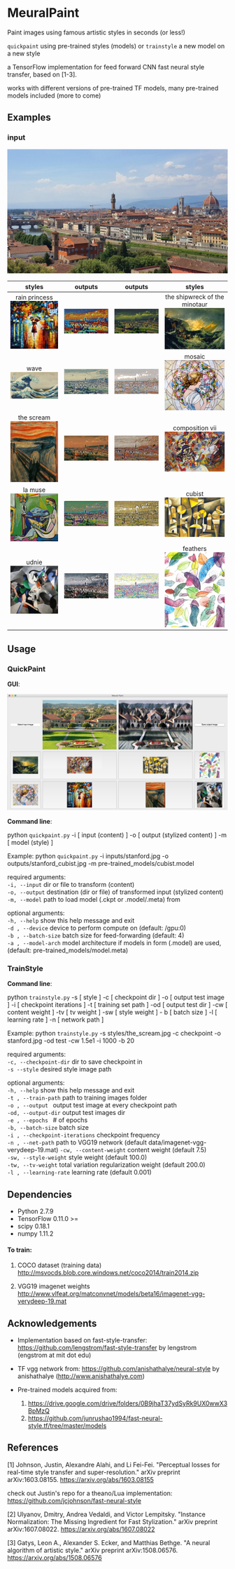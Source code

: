# MeuralPaint
Paint images using famous artistic styles in seconds (or less!) 

`quickpaint` using pre-trained styles (models) or `trainstyle` a new model on a new style

a TensorFlow implementation for feed forward CNN fast neural style transfer, based on  [1-3].  

works with different versions of pre-trained TF models, many pre-trained models included (more to come)

## Examples 

### input 

![alt text](inputs/florence.jpg) 

| styles | outputs | outputs | styles  |
|:-----:|:-------:|:-----:|:-------:|
|  rain princess ![alt text]( styles/rain_princess.jpg) | ![alt text]( outputs/florence_rain_princess.jpg) | ![alt text]( outputs/florence_wreck.jpg) | the shipwreck of the minotaur ![alt text]( styles/wreck.jpg) |
|  wave ![alt text]( styles/wave.jpg) | ![alt text]( outputs/florence_wave.jpg) | ![alt text]( outputs/florence_mosaic.jpg) | mosaic ![alt text]( styles/mosaic.jpg) |
|  the scream ![alt text]( styles/scream.jpg) | ![alt text]( outputs/florence_scream.jpg) | ![alt text]( outputs/florence_composition_vii.jpg) | composition vii ![alt text]( styles/composition_vii.jpg) |
|  la muse ![alt text]( styles/la_muse.jpg) | ![alt text]( outputs/florence_la_muse.jpg) | ![alt text]( outputs/florence_cubist.jpg) | cubist ![alt text]( styles/cubist.jpg) |
|  udnie ![alt text]( styles/udnie.jpg) | ![alt text]( outputs/florence_udnie.jpg) | ![alt text]( outputs/florence_feathers.jpg) | feathers ![alt text]( styles/feathers.jpg) |

## Usage

### QuickPaint

**GUI**:

![alt text](gui.png) 

**Command line**:

python `quickpaint.py` -i [ input (content) ] -o [ output (stylized content) ] -m [ model (style) ] 

Example: python `quickpaint.py` -i inputs/stanford.jpg -o outputs/stanford_cubist.jpg -m pre-trained_models/cubist.model

required arguments:  
 `-i, --input`  dir or file to transform (content)  
 `-o, --output`  destination (dir or file) of transformed input (stylized content)  
`-m, --model`   path to load model (.ckpt or .model/.meta) from

optional arguments:  
  `-h, --help`          show this help message and exit   
 `-d , --device`        device to perform compute on (default: /gpu:0)   
`-b , --batch-size`     batch size for feed-forwarding (default: 4)   
 `-a , --model-arch`    model architecture if models in form (.model) are used, (default: pre-trained_models/model.meta)

### TrainStyle

**Command line**:

python `trainstyle.py` -s [ style ] -c [ checkpoint dir ]  -o [ output test image ] -i [ checkpoint iterations ] -t [ training set path ]
-od [ output test dir ]  -cw [ content weight ] -tv [ tv weight ] -sw [ style weight ] - b [ batch size ] -l [ learning rate ] -n [ network path ]

Example: python `trainstyle.py` -s styles/the_scream.jpg -c checkpoint -o stanford.jpg 
-od test -cw 1.5e1 -i 1000 -b 20

required arguments:     
`-c, --checkpoint-dir` dir to save checkpoint in      
`-s --style`               desired style image path  

optional arguments:     
`-h, --help`            show this help message and exit     
`-t , --train-path`     path to training images folder      
`-o , --output `        output test image at every checkpoint path      
`-od, --output-dir`     output test images dir      
`-e , --epochs `        # of epochs     
`-b, --batch-size`      batch size      
`-i , --checkpoint-iterations` checkpoint frequency     
`-n , --net-path`       path to VGG19 network (default data/imagenet-vgg-verydeep-19.mat)
`-cw, --content-weight` content weight (default 7.5)        
`-sw, --style-weight`   style weight (default 100.0)        
`-tw, --tv-weight`      total variation regularization weight (default 200.0)       
`-l , --learning-rate`  learning rate (default 0.001)       

## Dependencies

- Python 2.7.9
- TensorFlow 0.11.0 >=
- scipy 0.18.1  
- numpy 1.11.2

#### To train:

 1) COCO dataset (training data)
 http://msvocds.blob.core.windows.net/coco2014/train2014.zip
 
 2) VGG19 imagenet weights 
 http://www.vlfeat.org/matconvnet/models/beta16/imagenet-vgg-verydeep-19.mat

## Acknowledgements 

- Implementation based on fast-style-transfer: https://github.com/lengstrom/fast-style-transfer
by lengstrom (engstrom at mit dot edu)

- TF vgg network from: https://github.com/anishathalye/neural-style by anishathalye (http://www.anishathalye.com)

- Pre-trained models acquired from: 
    1) https://drive.google.com/drive/folders/0B9jhaT37ydSyRk9UX0wwX3BpMzQ
    2) https://github.com/junrushao1994/fast-neural-style.tf/tree/master/models   

## References

[1] Johnson, Justin, Alexandre Alahi, and Li Fei-Fei. "Perceptual losses for real-time style transfer and super-resolution." arXiv preprint arXiv:1603.08155.
https://arxiv.org/abs/1603.08155

check out Justin's repo for a theano/Lua implementation: https://github.com/jcjohnson/fast-neural-style

[2] Ulyanov, Dmitry, Andrea Vedaldi, and Victor Lempitsky. "Instance Normalization: The Missing Ingredient for Fast Stylization." arXiv preprint arXiv:1607.08022.
https://arxiv.org/abs/1607.08022

[3] Gatys, Leon A., Alexander S. Ecker, and Matthias Bethge. "A neural algorithm of artistic style." arXiv preprint arXiv:1508.06576.
https://arxiv.org/abs/1508.06576 
